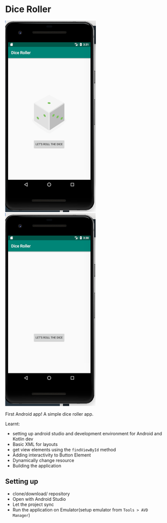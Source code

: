 # Dice Roller

![screenshot](./screen_one.png)
![screenshot](./screen_two.png)


First Android app! A simple dice roller app.

Learnt:
- setting up android studio and development environment for Android and Kotlin dev
- Basic XML for layouts
- get view elements using the `findViewById` method
- Adding interactivity to Button Element
- Dynamically change resource
- Building the application

## Setting up
- clone/download/ repository
- Open with Android Studio
- Let the project sync
- Run the application on Emulator(setup emulator from `Tools > AVD Manager`)

